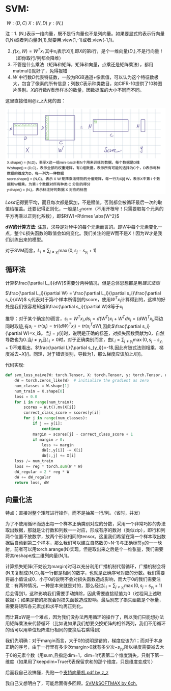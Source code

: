 # SVM: 

​	$W:(D,C)$ $X:(N,D)$ $y:(N,)$

注：1. (N,)表示一维向量，既不是行向量也不是列向量。如果要显式的表示行向量(1,N)或者列向量(N,1),就要用.view(1,-1)或者.view(-1,1)。

2. $f(x_i,W)=W^Tx_i$ 其中$x_i$表示$X[i]$,即$X$的第$i$行，是个一维向量$(D,)$,不是行向量！（即你取行/列都会降维）
3. 不管是什么乘法（矩阵和矩阵，矩阵和向量，点乘还是矩阵乘法），都用matmul()就好了，免得报错
4. $W$ 中行数$D$代表特征数，一般为RGB通道+像素值，可以认为这个特征数极大，包含了像素的所有信息；列数$C$表示种类数目，如CIFR-10提供了10种图片类别。$X$的行数$N$表示样本的数量，因数据库的大小不同而不同。

这里直接借用@z_z大佬的图：

![image-20250303200719213](./A2.assets/image-20250303200719213.png)

$Loss$记得要平均，而且每次都是累加，不是赋值，否则都会被循环最后一次的取值给覆盖。还要记得正则化，一般是$L_2$norm（不用开根号！只需要取每个元素的平方再乘以正则化系数），即$R(W)=R\times \abs{W^2}$

**$dW$的计算方法**: 注意，求导是对$W$中的每个元素而言的。即$W$中每个元素变化一点，整个$L$损失函数的取值会如何变化。我们关注的是$W$而不是$X$！因为$W$才是我们训练出来的模型。

对于SVM而言，$L_i = \sum_{j\neq y_i}\max(0,s_j-s_{y_i}+1)$

## 循环法

计算$\frac{\partial L_i}{dW}$需要分两种情况，但是总体思想都是用*链式法则*

$\frac{\partial L_i}{\partial W} = \frac{\partial L_i}{\partial s_i}\frac{\partial s_i}{dW}$ $s_i$代表对于第$i$个样本所得到的score，使用$W^Tx_i$计算得到的，这样的好处是我们很容易知道$\frac{\partial s_i}{\partial W}$等于$x_i$

推导：对于某个确定的$i$而言，$s_i=W^T x_i$,$ds_i=d(W^T)x_i+W^Tdx_i=(dW)^Tx_i$,两边同时取迹,有$s_i=tr(s_i)=tr((dW)^Tx_i)=tr(x_i^TdW)$,因此$\frac{\partial s_i}{\partial W}=x_i$。当$j=y[i]$时，说明是正确的标签，对损失函数贡献为0，自然导数也为0.当$j\neq y_i$且$L_i>0$时，对于正确类别而言，由$L_i = \sum_{j\neq y_i}\max(0,s_j-s_{y_i}+1)$不难看出，$\frac{\partial L}{\partial s_{y_i}}=-1$,因此有链式法则相乘，梯度减去$-X[i]$。同理，对于错误类别，导数为1，那么梯度应该加上$X[i]$。

代码实现:

```python
def svm_loss_naive(W: torch.Tensor, X: torch.Tensor, y: torch.Tensor, reg: float):
    dW = torch.zeros_like(W)  # initialize the gradient as zero
    num_classes = W.shape[1]
    num_train = X.shape[0]
    loss = 0.0
    for i in range(num_train):
        scores = W.t().mv(X[i])
        correct_class_score = scores[y[i]]
        for j in range(num_classes):
            if j == y[i]:
                continue
            margin = scores[j] - correct_class_score + 1  
            if margin > 0:
                loss += margin
                dW[:,y[i]] -= X[i]
                dW[:,j] += X[i]
    loss /= num_train
    loss += reg * torch.sum(W * W)
    dW_regular = 2 * reg * W
    dW += dW_regular
	return loss, dW

```



## 向量化法

特点：直接对整个矩阵进行操作，而不是抽某一行/列。（省时，并发）

为了不使用循环而选出每一个样本正确类别对应的分数，采用一个非常巧妙的办法取出数据，那就是让行数和列数一一对应，形成有序的数对（类似zip），即行和列两个位置不放数字，放两个形状相同的tensor。这里我们希望在第一个样本取出数据后自动到第二个样本，那么我们可以建立自然数(0~N-1)与正确标签y的一一映射，前者可以用torch.arange(N)实现。但是取出来之后是个一维张量，我们需要将其reshape成二维列向量(N,1)。

计算损失矩阵(不妨设为margin)时可以充分利用广播机制代替循环，广播机制会将(N,1)复制成(N,C),每一行都是相同的数字，也就是正确序号对应的分数。我们需要将最小值设成0，小于0的说明不会对损失函数造成影响，而大于0的我们需要注意：有两种情况，一种是本来就是对的，那么经过$L_i = \sum_{j\neq y_i}\max(0,s_j-s_{y_i}+1)$后会得到1，这种影响我们需要手动排除，因此需要直接赋值为0（过程同上述取数据）；如果是错的那就会对损失函数造成影响。最后别忘了损失函数是个标量，需要将矩阵各元素加和求平均再正则化。

而计算$dW$是一个难点，因为我们没办法再用循环的操作了，所以我们只能想办法用矩阵乘法来代替循环（比如说如果我们想要交换矩阵的相邻两列，我们不用循环的话可以用单位矩阵进行相同的变换后右乘得到）

我们先明确：对于margin而言，大于0的说明是错的，梯度应该为1；而对于本身正确的序号，由于一行里有多少次margin>0就有多少次$-s_{y_i}$,所以梯度需要减去大于0的元素个数（用sum,且指定dim=1，dim=1代表第二个维度消失，只剩下第一维度（如果用了keepdim=True代表保留求和的那个维度，只是维度变成1））

后面我自己没搞懂，先贴一个[支持向量机.pdf by z_z](./支持向量机.pdf)

我自己又想明白了，可能后面得多回顾。[SVM&SOFTMAX by 6ch.](./svmandsoftmax.pdf)
